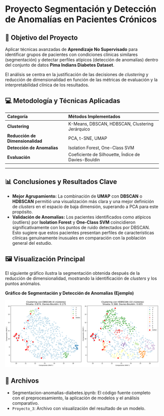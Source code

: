 # Proyecto Segmentación y Detección de Anomalías en Pacientes Crónicos

## 🎯 Objetivo del Proyecto

Aplicar técnicas avanzadas de **Aprendizaje No Supervisado** para identificar grupos de pacientes con condiciones clínicas similares (segmentación) y detectar perfiles atípicos (detección de anomalías) dentro del conjunto de datos **Pima Indians Diabetes Dataset**.

El análisis se centra en la justificación de las decisiones de *clustering* y reducción de dimensionalidad en función de las métricas de evaluación y la interpretabilidad clínica de los resultados.

## 💻 Metodología y Técnicas Aplicadas

| Categoría | Métodos Implementados |
| :--- | :--- |
| **Clustering** | K-Means, DBSCAN, HDBSCAN, Clustering Jerárquico |
| **Reducción de Dimensionalidad** | PCA, t-SNE, UMAP |
| **Detección de Anomalías** | Isolation Forest, One-Class SVM |
| **Evaluación** | Coeficiente de Silhouette, Índice de Davies-Bouldin |

---

## 📊 Conclusiones y Resultados Clave

* **Mejor Agrupamiento:** La combinación de **UMAP** con **DBSCAN** o **HDBSCAN** permitió una visualización más clara y una mejor definición de *clusters* en el espacio de baja dimensión, superando a PCA para este propósito.
* **Validación de Anomalías:** Los pacientes identificados como atípicos (outliers) por **Isolation Forest** y **One-Class SVM** coincidieron significativamente con los puntos de ruido detectados por DBSCAN. Esto sugiere que estos pacientes presentan perfiles de características clínicas genuinamente inusuales en comparación con la población general del estudio.

## 🖼️ Visualización Principal

El siguiente gráfico ilustra la segmentación obtenida después de la reducción de dimensionalidad, mostrando la identificación de *clusters* y los puntos anómalos.

**Gráfico de Segmentación y Detección de Anomalías (Ejemplo)**

![Gráfico del resultado principal que muestra los clústeres de pacientes y los outliers.](Proyecto_3.png)

## 📁 Archivos

* Segmentacion-anomalias-diabetes.ipynb: El código fuente completo con el preprocesamiento, la aplicación de modelos y el análisis comparativo.
* `Proyecto_3`: Archivo con visualización del resultado de un modelo.
